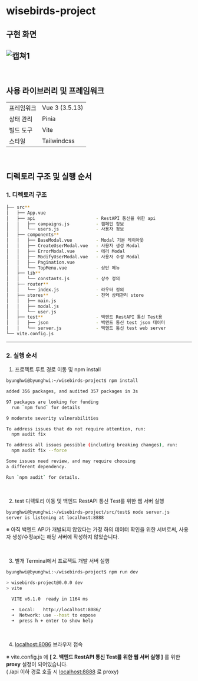
# wisebirds-project

## 구현 화면
![캡쳐1](https://github.com/user-attachments/assets/e2443f16-48db-4c5c-97a9-91902acae378)
---

<br>

## 사용 라이브러리 및 프레임워크

|  |  |
| --- | --- |
| 프레임워크  | Vue 3 (3.5.13) |
| 상태 관리 | Pinia |
| 빌드 도구 | Vite |
| 스타일 | Tailwindcss |

<br>

## 디렉토리 구조 및 실행 순서

### 1. 디렉토리 구조

```bash
├── src**
│   ├── App.vue
│   ├── api                       - RestAPI 통신을 위한 api
│   │   ├── campaigns.js          - 캠페인 정보
│   │   └── users.js              - 사용자 정보
│   ├── components**
│   │   ├── BaseModal.vue         - Modal 기본 레이아웃 
│   │   ├── CreateUserModal.vue   - 사용자 생성 Modal
│   │   ├── ErrorModal.vue        - 에러 Modal
│   │   ├── ModifyUserModal.vue   - 사용자 수정 Modal
│   │   ├── Pagination.vue
│   │   └── TopMenu.vue           - 상단 메뉴
│   ├── lib**
│   │   └── constants.js          - 상수 정의
│   ├── router**
│   │   └── index.js              - 라우터 정의
│   ├── stores**                  - 전역 상태관리 store
│   │   ├── main.js
│   │   ├── modal.js
│   │   └── user.js
│   ├── test**                    - 백엔드 RestAPI 통신 Test용
│   │   ├── json                  - 백엔드 통신 test json 데이터
│   │   └── server.js             - 백엔드 통신 test web server
└── vite.config.js
```

---
### 2. 실행 순서

1. 프로젝트 루트 경로 이동 및 npm install

```bash
byunghwi@byunghwi:~/wisebirds-project$ npm install

added 356 packages, and audited 357 packages in 3s

97 packages are looking for funding
  run `npm fund` for details

9 moderate severity vulnerabilities

To address issues that do not require attention, run:
  npm audit fix

To address all issues possible (including breaking changes), run:
  npm audit fix --force

Some issues need review, and may require choosing
a different dependency.

Run `npm audit` for details.
```
<br>

2. test 디렉토리 이동 및 백엔드 RestAPI 통신 Test를 위한 웹 서버 실행

```bash
byunghwi@byunghwi:~/wisebirds-project/src/test$ node server.js
server is listening at localhost:8888
```

 ※ 아직 백엔드 API가 개발되지 않았다는 가정 하의 데이터 확인을 위한 서버로써, 사용자 생성/수정api는 해당 서버에 작성하지 않았습니다.

<br>

3. 별개 Terminal에서 프로젝트 개발 서버 실행

```bash
byunghwi@byunghwi:~/wisebirds-project$ npm run dev

> wisebirds-project@0.0.0 dev
> vite

  VITE v6.1.0  ready in 1164 ms

  ➜  Local:   http://localhost:8086/
  ➜  Network: use --host to expose
  ➜  press h + enter to show help

```  

<br>

4. [localhost:8086](http://localhost:8086) 브라우저 접속 

※ vite.config.js 에 **[ 2. 백엔드 RestAPI 통신 Test를 위한 웹 서버 실행 ]** 를 위한 **proxy** 설정이 되어있습니다.  
( /api 이하 경로 호출 시 [localhost:8888](http://localhost:8888) 로 proxy)
